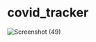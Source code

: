 # covid_tracker

![Screenshot (49)](https://user-images.githubusercontent.com/83807163/129317168-ddb890e6-9c31-4c9f-a87d-251d00da717a.png)
